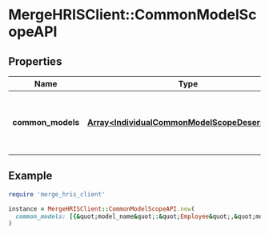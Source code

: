 # MergeHRISClient::CommonModelScopeAPI

## Properties

| Name | Type | Description | Notes |
| ---- | ---- | ----------- | ----- |
| **common_models** | [**Array&lt;IndividualCommonModelScopeDeserializer&gt;**](IndividualCommonModelScopeDeserializer.md) | The common models you want to update the scopes for |  |

## Example

```ruby
require 'merge_hris_client'

instance = MergeHRISClient::CommonModelScopeAPI.new(
  common_models: [{&quot;model_name&quot;:&quot;Employee&quot;,&quot;model_permissions&quot;:{&quot;READ&quot;:{&quot;is_enabled&quot;:true},&quot;WRITE&quot;:{&quot;is_enabled&quot;:false}},&quot;field_permissions&quot;:{&quot;enabled_fields&quot;:[&quot;avatar&quot;,&quot;created_at&quot;,&quot;custom_fields&quot;,&quot;date_of_birth&quot;,&quot;first_name&quot;,&quot;gender&quot;,&quot;remote_created_at&quot;,&quot;remote_data&quot;],&quot;disabled_fields&quot;:[&quot;company&quot;,&quot;employments&quot;,&quot;groups&quot;,&quot;home_location&quot;,&quot;manager&quot;,&quot;work_location&quot;]}}]
)
```

